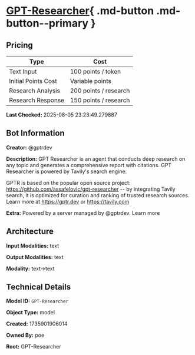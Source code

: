 # [GPT-Researcher](https://poe.com/GPT-Researcher){ .md-button .md-button--primary }

## Pricing

| Type | Cost |
|------|------|
| Text Input | 100 points / token |
| Initial Points Cost | Variable points |
| Research Analysis | 200 points / research |
| Research Response | 150 points / research |

**Last Checked:** 2025-08-05 23:23:49.279887


## Bot Information

**Creator:** @gptrdev

**Description:** GPT Researcher is an agent that conducts deep research on any topic and generates a comprehensive report with citations. GPT Researcher is powered by Tavily's search engine.

GPTR is based on the popular open source project: https://github.com/assafelovic/gpt-researcher -- by integrating Tavily search, it is optimized for curation and ranking of trusted research sources. Learn more at https://gptr.dev or https://tavily.com

**Extra:** Powered by a server managed by @gptrdev. Learn more


## Architecture

**Input Modalities:** text

**Output Modalities:** text

**Modality:** text->text


## Technical Details

**Model ID:** `GPT-Researcher`

**Object Type:** model

**Created:** 1735901906014

**Owned By:** poe

**Root:** GPT-Researcher
